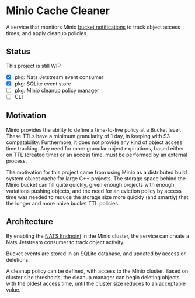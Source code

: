 # Minio Cache Cleaner

A service that monitors Minio [bucket notifications](https://min.io/docs/minio/linux/administration/monitoring/bucket-notifications.html) 
to track object access times, and apply cleanup policies.

## Status

This project is still WIP

- [x] pkg: Nats Jetstream event consumer
- [x] pkg: SQLite event store
- [ ] pkg: Minio cleanup policy manager
- [ ] CLI

## Motivation

Minio provides the ability to define a time-to-live policy at a Bucket level. These TTLs have a minimum 
granularity of 1 day, in keeping with S3 compatability. Furthermore, it does not provide any kind of 
object access time tracking. Any need for more granular object expirations, based either on TTL (created time) 
or an access time, must be performed by an external process.

The motivation for this project came from using Minio as a distributed build system object cache for large
C++ projects. The storage space behind the Minio bucket can fill quite quickly, given enough projects with
enough variations pushing objects, and the need for an eviction policy by access time was needed to reduce 
the storage size more quickly (and smartly) that the longer and more naive bucket TTL policies.

## Architecture

By enabling the [NATS Endpoint](https://min.io/docs/minio/linux/administration/monitoring/publish-events-to-nats.html#minio-bucket-notifications-publish-nats) 
in the Minio cluster, the service can create a Nats Jetstream consumer to track object activity.

Bucket events are stored in an SQLite database, and updated by access or deletions. 

A cleanup policy can be defined, with access to the Minio cluster. Based on cluster size thresholds, the
cleanup manager can begin deleting objects with the oldest access time, until the cluster size reduces to
an acceptable value.
